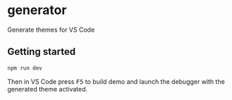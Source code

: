 # generator

Generate themes for VS Code

## Getting started

```bash
npm run dev
```

Then in VS Code press <kbd>F5</kbd> to build demo and launch the debugger with the generated theme activated.
